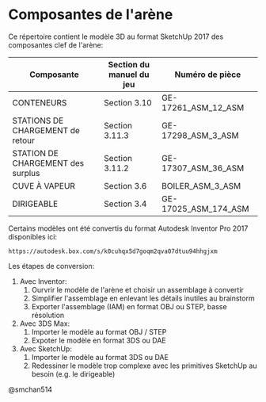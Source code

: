 # Composantes de l'arène

Ce répertoire contient le modèle 3D au format SketchUp 2017 des composantes clef de l'arène:

| Composante | Section du manuel du jeu | Numéro de pièce |
| ---------- | ------------------------ | --------------- |
| CONTENEURS | Section 3.10             | GE-17261_ASM_12_ASM |
| STATIONS DE CHARGEMENT de retour | Section 3.11.3 | GE-17298_ASM_3_ASM |
| STATION DE CHARGEMENT des surplus | Section 3.11.2 | GE-17307_ASM_36_ASM |
| CUVE À VAPEUR | Section 3.6 | BOILER_ASM_3_ASM |
| DIRIGEABLE | Section 3.4 | GE-17025_ASM_174_ASM |

Certains modèles ont été convertis du format Autodesk Inventor Pro 2017 disponibles ici:

`https://autodesk.box.com/s/k0cuhqx5d7goqm2qva07dtuu94hhgjxm`

Les étapes de conversion:

1. Avec Inventor:
    1. Ourvrir le modèle de l'arène et choisir un assemblage à convertir
    1. Simplifier l'assemblage en enlevant les détails inutiles au brainstorm
    1. Exporter l'assemblage (IAM) en format OBJ ou STEP, basse résolution
1. Avec 3DS Max:
    1. Importer le modèle au format OBJ / STEP
	1. Expoter le modèle en format 3DS ou DAE
1. Avec SketchUp:
	1. Importer le modèle au format 3DS ou DAE
	1. Redessiner le modèle trop complexe avec les primitives SketchUp au besoin (e.g. le dirigeable)
	
@smchan514